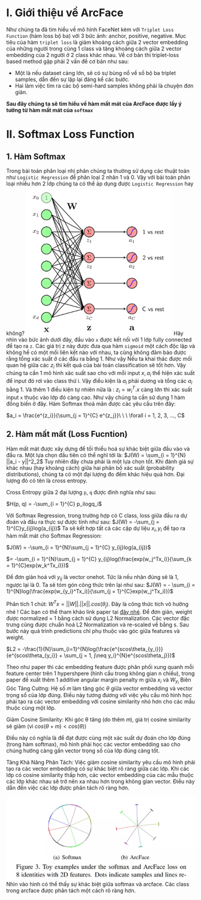 # I. Giới thiệu về ArcFace

Như chúng ta đã tìm hiểu về mô hình FaceNet kèm với `Triplet Loss Function` (hàm loss bộ ba) với 3 bức ảnh: anchor, positive, negative. Mục tiêu của hàm `triplet loss` là giảm khoảng cách giữa 2 vector embedding của những người trong cùng 1 class và tăng khoảng cách giữa 2 vector embedding của 2 người ở 2 class khác nhau.
Về cơ bản thì triplet-loss based method gặp phải 2 vấn đề cơ bản như sau:

- Một là nếu dataset càng lớn, sẽ có sự bùng nổ về số bộ ba triplet samples, dẫn đến sự lặp lại đáng kể các bước.
- Hai làm việc tìm ra các bộ semi-hard samples không phải là chuyện đơn giản.

**Sau đây chúng ta sẽ tìm hiểu về hàm mất mát của ArcFace được lấy ý tưởng từ hàm mất mát của `softmax`** 

# II. Softmax Loss Function
## 1. Hàm Softmax
Trong bài toán phân loại nhị phân chúng ta thường sử dụng các thuật toán như `Logistic Regression` để phân loại 2 nhãn 1 và 0. Vậy với bài toán phân loại nhiều hơn 2 lớp chúng ta có thể áp dụng được `Logistic Regression` hay không?
![alt text](image/image1.png)
Hãy nhìn vào bức ảnh dưới đây, đầu vào `x` được kết nối với 1 lớp fully connected để tạo ra `z`. Các giá trị z này được đưa qua hàm `sigmoid` một cách độc lập và không hề có một mối liên kết nào với nhau, ta cũng không đảm bảo được rằng tổng xác suất ở các đầu ra bằng 1. Như vậy Nếu ta khai thác được mối quan hệ giữa các $z_i$ thì kết quả của bài toán classification sẽ tốt hơn.
Vậy chúng ta cần 1 mô hình xác suất sao cho với mỗi input $x, a_i$ thể hiện xác suất để input đó rơi vào class thứ i. Vậy điều kiện là $a_i$ phải dương và tổng các $a_i$ bằng 1. Và thêm 1 điều kiện tự nhiên nữa là : $z_i = w_i^T.x$ càng lớn thì xác suất input `x` thuộc vào lớp đó càng cao. Như vậy chúng ta cần sử dụng 1 hàm đồng biến ở đây. 
Hàm Softmax thoả mãn được các yêu cầu trên đây:

$a_i = \frac{e^{z_i}}{\sum_{j = 1}^{C} e^{z_j}}\ \ \ \forall i = 1, 2, 3, ..., C$

## 2. Hàm mất mất (Loss Fucntion)

Hàm mất mát được xây dựng để tối thiểu hoá sự khác biệt giữa đầu vào và đầu ra. Một lựa chọn đầu tiên có thể nghĩ tới là:
$J(W) = \sum_{i = 1}^{N} ||a_i - y||^2_2$
Tuy nhiên đây chưa phải là một lựa chọn tốt. Khi đánh giá sự khác nhau (hay khoảng cách) giữa hai phân bố xác suất (probability distributions), chúng ta có một đại lượng đo đếm khác hiệu quả hơn. Đại lượng đó có tên là cross entropy.

Cross Entropy giữa 2 đại lượng `p`, `q` được đinh nghĩa như sau:

$H(p, q) = -\sum_{i = 1}^{C} p_ilogq_i$

Với Softmax Regression, trong trường hợp có C class, loss giữa đầu ra dự đoán và đầu ra thực sự được tính như sau:
$J(W) = -\sum_{j = 1}^{C}y_{ij}log(a_{ij})$
Ta sẽ kết hợp tất cả các cặp dự liệu $x_i, y_i$ để tạo ra hàm mất mát cho Softmax Regression:

$J(W) = -\sum_{i = 1}^{N}\sum_{j = 1}^{C} y_{ij}log(a_{ij})$

$=  -\sum_{i = 1}^{N}\sum_{j = 1}^{C} y_{ij}log(\frac{exp(w_j^Tx_i)}{\sum_{k = 1}^{C}exp(w_k^Tx_i)})$ 

Để đơn giản hoá với $y_{ij}$ là vector onehot. Tức là nếu nhãn đúng sẽ là 1, ngược lại là 0. Ta sẽ tóm gón công thức trên lại như sau:
$J(W) = - \sum_{i = 1}^{N}log(\frac{exp(w_{y_i}^Tx_i)}{\sum_{j = 1}^{C}exp(w_j^Tx_i)})$

Phân tích 1 chút: $W^Tx = ||W||.||x||.cos(\theta_j)$. Đây là công thức tích vô hướng nhé !
Các bạn có thể tham khảo link paper tại [đây nhé](https://arxiv.org/pdf/1801.07698.pdf).
Để đơn giản, weight được normalized = 1 bằng cách sử dụng L2 Normalization. Các vector đặc trưng cũng được chuẩn hoá L2 Normalization và re-scaled về bằng s. Sau bước này quá trình predictions chỉ phụ thuộc vào góc giữa features và weight.

$L2 = -\frac{1}{N}\sum_{i=1}^{N}log(\frac{e^{scos\theta_{y_i}}}{e^{scos\theta_{y_i}} + \sum_{j = 1, j\neq y_i}^{N}e^{scos\theta_j}})$

Theo như paper thì các embedding feature được phân phối xung quanh mỗi feature center trên 1 hypershpere (hình cầu trong không gian n chiều), trong paper đề xuất thêm 1 additive angular margin penalty m giữa $x_i$ và $W_{y_i}$
Biên Góc Tăng Cường: Hệ số 𝑚 làm tăng góc $\theta$ giữa vector embedding và vector trọng số của lớp đúng. Điều này tương đương với việc yêu cầu mô hình học phải tạo ra các vector embedding với cosine similarity nhỏ hơn cho các mẫu thuộc cùng một lớp.

Giảm Cosine Similarity: Khi góc θ tăng (do thêm 𝑚), giá trị cosine similarity sẽ giảm (vì $cos(\theta + m) < cos(\theta)$)

Điều này có nghĩa là để đạt được cùng một xác suất dự đoán cho lớp đúng (trong hàm softmax), mô hình phải học các vector embedding sao cho chúng hướng càng gần vector trọng số của lớp đúng càng tốt.

Tăng Khả Năng Phân Tách: Việc giảm cosine similarity yêu cầu mô hình phải tạo ra các vector embedding có sự khác biệt rõ ràng giữa các lớp. Khi các lớp có cosine similarity thấp hơn, các vector embedding của các mẫu thuộc các lớp khác nhau sẽ trở nên xa nhau hơn trong không gian vector. Điều này dẫn đến việc các lớp được phân tách rõ ràng hơn.

![alt text](image/image2.png)
Nhìn vào hình có thể thấy sự khác biệt giữa softmax và arcface. Các class trong arcface được phân tách một cách rõ ràng hơn.
